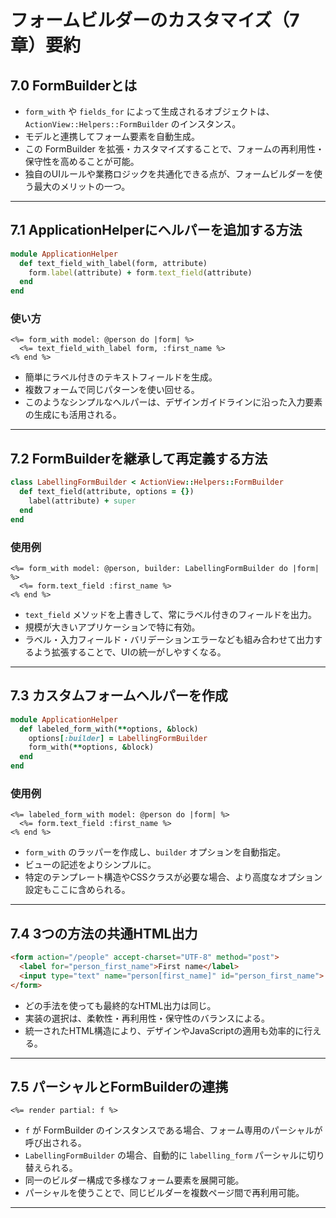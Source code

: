 # フォームビルダーのカスタマイズ（7章）要約

## 7.0 FormBuilderとは
- `form_with` や `fields_for` によって生成されるオブジェクトは、`ActionView::Helpers::FormBuilder` のインスタンス。
- モデルと連携してフォーム要素を自動生成。
- この FormBuilder を拡張・カスタマイズすることで、フォームの再利用性・保守性を高めることが可能。
- 独自のUIルールや業務ロジックを共通化できる点が、フォームビルダーを使う最大のメリットの一つ。

---

## 7.1 ApplicationHelperにヘルパーを追加する方法
```ruby
module ApplicationHelper
  def text_field_with_label(form, attribute)
    form.label(attribute) + form.text_field(attribute)
  end
end
```
### 使い方
```erb
<%= form_with model: @person do |form| %>
  <%= text_field_with_label form, :first_name %>
<% end %>
```
- 簡単にラベル付きのテキストフィールドを生成。
- 複数フォームで同じパターンを使い回せる。
- このようなシンプルなヘルパーは、デザインガイドラインに沿った入力要素の生成にも活用される。

---

## 7.2 FormBuilderを継承して再定義する方法
```ruby
class LabellingFormBuilder < ActionView::Helpers::FormBuilder
  def text_field(attribute, options = {})
    label(attribute) + super
  end
end
```
### 使用例
```erb
<%= form_with model: @person, builder: LabellingFormBuilder do |form| %>
  <%= form.text_field :first_name %>
<% end %>
```
- `text_field` メソッドを上書きして、常にラベル付きのフィールドを出力。
- 規模が大きいアプリケーションで特に有効。
- ラベル・入力フィールド・バリデーションエラーなども組み合わせて出力するよう拡張することで、UIの統一がしやすくなる。

---

## 7.3 カスタムフォームヘルパーを作成
```ruby
module ApplicationHelper
  def labeled_form_with(**options, &block)
    options[:builder] = LabellingFormBuilder
    form_with(**options, &block)
  end
end
```
### 使用例
```erb
<%= labeled_form_with model: @person do |form| %>
  <%= form.text_field :first_name %>
<% end %>
```
- `form_with` のラッパーを作成し、`builder` オプションを自動指定。
- ビューの記述をよりシンプルに。
- 特定のテンプレート構造やCSSクラスが必要な場合、より高度なオプション設定もここに含められる。

---

## 7.4 3つの方法の共通HTML出力
```html
<form action="/people" accept-charset="UTF-8" method="post">
  <label for="person_first_name">First name</label>
  <input type="text" name="person[first_name]" id="person_first_name">
</form>
```
- どの手法を使っても最終的なHTML出力は同じ。
- 実装の選択は、柔軟性・再利用性・保守性のバランスによる。
- 統一されたHTML構造により、デザインやJavaScriptの適用も効率的に行える。

---

## 7.5 パーシャルとFormBuilderの連携
```erb
<%= render partial: f %>
```
- `f` が FormBuilder のインスタンスである場合、フォーム専用のパーシャルが呼び出される。
- `LabellingFormBuilder` の場合、自動的に `labelling_form` パーシャルに切り替えられる。
- 同一のビルダー構成で多様なフォーム要素を展開可能。
- パーシャルを使うことで、同じビルダーを複数ページ間で再利用可能。

---
